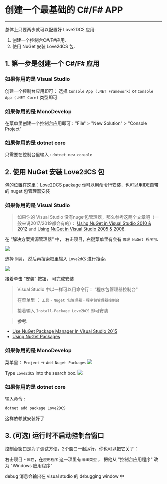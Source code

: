 # 创建一个最基础的 C#/F# APP

---

总体上只要两步就可以配置好 Love2DCS 应用:

1. 创建一个控制台C#/F#应用.
2. 使用 NuGet 安装 Love2dCS 包.

## 1. 第一步是创建一个 C#/F# 应用

### 如果你用的是 Visual Studio
创建一个控制台应用即可： 选择 `Console App (.NET Framework)` or `Console App (.NET Core)` 类型即可

### 如果你用的是 MonoDevelop
在菜单里创建一个控制台应用即可："File" > "New Solution" > "Console Project"

### 如果你用的是 dotnet core
只需要在控制台里输入 : `dotnet new console`

## 2. 使用 NuGet 安装 Love2dCS  包

包的位置在这里：[Love2DCS package](https://www.nuget.org/packages/Love2DCS/)
你可以用命令行安装，也可以用IDE自带的 nuget 包管理器安装

### 如果你用的是 Visual Studio

> 如果你的 Visual Studio 没有nuget包管理器，那么参考这两个文章吧（一般来说2017/2019都会有的）： [Using NuGet in Visual Studio 2010 & 2012](https://github.com/paypal/sdk-core-dotnet/wiki/Using-Nuget-in-Visual-Studio-2010-&-2012) and [Using NuGet in Visual Studio 2005 & 2008](https://github.com/paypal/sdk-core-dotnet/wiki/Using-Nuget-in-Visual-Studio-2005-&-2008).

在 “解决方案资源管理器” 中， 右击项目，右键菜单里有会有 `管理 NuGet 程序包`.

![](/img/01-002-right-click-project.png)

选择 `浏览`， 然后再搜索框里输入 `Love2dCS` 进行搜索，

![](/img/01-003-search-result.png)

接着单击 “安装” 按钮， 可完成安装

> Visual Studio 中以一样可以用命令行： “程序包管理器控制台"
>
>  在菜单里 ： `工具` - `Nuget 包管理器` - `程序包管理器控制台`
>
> 接着输入 `Install-Package Love2DCS` 即可安装

> **参考:**
  * [Use NuGet Package Manager In Visual Studio 2015](http://www.c-sharpcorner.com/UploadFile/8a67c0/use-nuget-package-manager-in-visual-studio-2015/)
  * [Using NuGet Packages](http://www.developerfusion.com/article/131917/using-nuget-packages/)

### 如果你用的是 MonoDevelop
菜单里： `Project` -> `Add Nuget Packages`
![](/img/01-monodev-add-package.png)

Type `Love2dCS` into the search box.
![](/img/01-monodev-add-package-win.png)

### 如果你用的是 dotnet core
输入命令  :
```bash
dotnet add package Love2DCS
```
这样依赖就安装好了

## 3. (可选) 运行时不启动控制台窗口

控制台窗口是为了调试方便，2个窗口一起运行，你也可以把它关了：

右击项目 - `属性`，在`应用程序` 这一项里有 `输出类型` ， 把他从 "控制台应用程序" 改为 "Windows 应用程序"

debug 消息会输出在  visual studio 的 debugging window 中